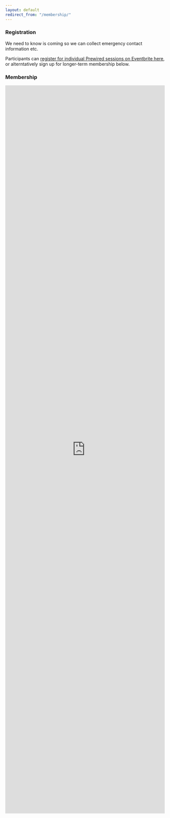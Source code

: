 ```yaml
---
layout: default
redirect_from: "/membership/"
---
```


### Registration

We need to know is coming so we can collect emergency contact information etc.

Participants can [register for individual Prewired sessions on Eventbrite here](http://www.eventbrite.co.uk/e/prewired-tickets-12525428895), or alterntatively sign up for longer-term membership below.

### Membership

<iframe src="https://docs.google.com/forms/d/13LcWvSVkffDn4AI8pS5EUkNZWgXuY4bXD7V780phOSo/viewform?embedded=true" width="100%" height="2300" frameborder="0" marginheight="0" marginwidth="0">Loading...</iframe>